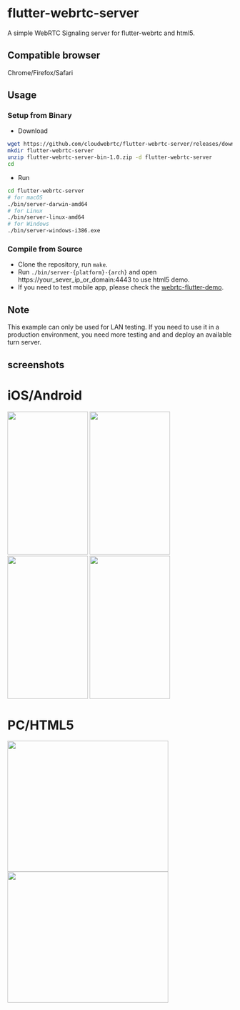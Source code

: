 # flutter-webrtc-server
A simple WebRTC Signaling server for flutter-webrtc and html5.

## Compatible browser
Chrome/Firefox/Safari

## Usage

### Setup from Binary
- Download
```bash
wget https://github.com/cloudwebrtc/flutter-webrtc-server/releases/download/1.0/flutter-webrtc-server-bin-1.0.zip
mkdir flutter-webrtc-server
unzip flutter-webrtc-server-bin-1.0.zip -d flutter-webrtc-server
cd 
```
- Run
```bash
cd flutter-webrtc-server
# for macOS
./bin/server-darwin-amd64
# for Linux
./bin/server-linux-amd64
# for Windows
./bin/server-windows-i386.exe
```

### Compile from Source
- Clone the repository, run `make`.  
- Run `./bin/server-{platform}-{arch}` and open https://your_sever_ip_or_domain:4443 to use html5 demo.
- If you need to test mobile app, please check the [webrtc-flutter-demo](https://github.com/cloudwebrtc/flutter-webrtc-demo/tree/golang). 

## Note
This example can only be used for LAN testing. If you need to use it in a production environment, you need more testing and and deploy an available turn server.

## screenshots
# iOS/Android
<img width="180" height="320" src="https://raw.githubusercontent.com/cloudwebrtc/flutter-webrtc-server/master/screenshots/ios-01.jpeg"/> <img width="180" height="320" src="https://raw.githubusercontent.com/cloudwebrtc/flutter-webrtc-server/master/screenshots/ios-02.jpeg"/> <img width="180" height="320" src="https://raw.githubusercontent.com/cloudwebrtc/flutter-webrtc-server/master/screenshots/android-01.png"/> <img width="180" height="320" src="https://raw.githubusercontent.com/cloudwebrtc/flutter-webrtc-server/master/screenshots/android-02.png"/>

# PC/HTML5
<img width="360" height="293" src="https://raw.githubusercontent.com/cloudwebrtc/flutter-webrtc-server/master/screenshots/chrome-01.png"/> <img width="360" height="293" src="https://raw.githubusercontent.com/cloudwebrtc/flutter-webrtc-server/master/screenshots/chrome-02.png"/>
